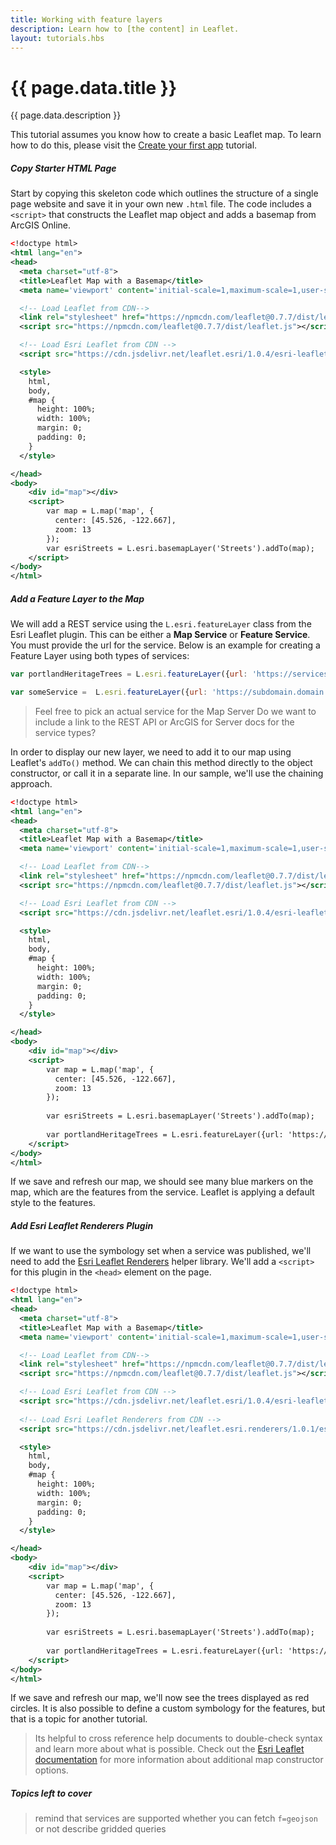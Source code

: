 ```yaml
---
title: Working with feature layers
description: Learn how to [the content] in Leaflet.
layout: tutorials.hbs
---
```


# {{ page.data.title }}

{{ page.data.description }}

This tutorial assumes you know how to create a basic Leaflet map.  To learn how to do this, please visit the [Create your first app](http://esri.github.io/esri-leaflet/tutorials/create-your-first-app.html "Create your first app") tutorial.

##### Copy Starter HTML Page

Start by copying this skeleton code which outlines the structure of a single page website and save it in your own new `.html` file.  The code includes a `<script>` that constructs the Leaflet map object and adds a basemap from ArcGIS Online.

```xml
<!doctype html>
<html lang="en">
<head>
  <meta charset="utf-8">
  <title>Leaflet Map with a Basemap</title>  
  <meta name='viewport' content='initial-scale=1,maximum-scale=1,user-scalable=no' />

  <!-- Load Leaflet from CDN-->
  <link rel="stylesheet" href="https://npmcdn.com/leaflet@0.7.7/dist/leaflet.css" />
  <script src="https://npmcdn.com/leaflet@0.7.7/dist/leaflet.js"></script>

  <!-- Load Esri Leaflet from CDN -->
  <script src="https://cdn.jsdelivr.net/leaflet.esri/1.0.4/esri-leaflet.js"></script>

  <style>
    html,
    body,
    #map {
      height: 100%;
      width: 100%;
      margin: 0;
      padding: 0;
    }
  </style>

</head>
<body>
    <div id="map"></div>
    <script>
        var map = L.map('map', {
          center: [45.526, -122.667],
          zoom: 13
        });
        var esriStreets = L.esri.basemapLayer('Streets').addTo(map);    
    </script>
</body>
</html>
```

##### Add a Feature Layer to the Map

We will add a REST service using the `L.esri.featureLayer` class from the Esri Leaflet plugin.  This can be either a **Map Service** or **Feature Service**.  You must provide the url for the service.  Below is an example for creating a Feature Layer using both types of services:

```JavaScript
var portlandHeritageTrees = L.esri.featureLayer({url: 'https://services.arcgis.com/rOo16HdIMeOBI4Mb/arcgis/rest/services/Heritage_Trees_Portland/FeatureServer/0'});

var someService =  L.esri.featureLayer({url: 'https://subdomain.domain.com/arcgis/rest/services/Name-of-Service/MapServer/0'});
```

> Feel free to pick an actual service for the Map Server
> Do we want to include a link to the REST API or ArcGIS for Server docs for the service types?

In order to display our new layer, we need to add it to our map using Leaflet's `addTo()` method.  We can chain this method directly to the object constructor, or call it in a separate line.  In our sample, we'll use the chaining approach.

```xml
<!doctype html>
<html lang="en">
<head>
  <meta charset="utf-8">
  <title>Leaflet Map with a Basemap</title>  
  <meta name='viewport' content='initial-scale=1,maximum-scale=1,user-scalable=no' />

  <!-- Load Leaflet from CDN-->
  <link rel="stylesheet" href="https://npmcdn.com/leaflet@0.7.7/dist/leaflet.css" />
  <script src="https://npmcdn.com/leaflet@0.7.7/dist/leaflet.js"></script>

  <!-- Load Esri Leaflet from CDN -->
  <script src="https://cdn.jsdelivr.net/leaflet.esri/1.0.4/esri-leaflet.js"></script>

  <style>
    html,
    body,
    #map {
      height: 100%;
      width: 100%;
      margin: 0;
      padding: 0;
    }
  </style>

</head>
<body>
    <div id="map"></div>
    <script>
        var map = L.map('map', {
          center: [45.526, -122.667],
          zoom: 13
        });
        
        var esriStreets = L.esri.basemapLayer('Streets').addTo(map);
        
        var portlandHeritageTrees = L.esri.featureLayer({url: 'https://services.arcgis.com/rOo16HdIMeOBI4Mb/arcgis/rest/services/Heritage_Trees_Portland/FeatureServer/0'}).addTo(map);
    </script>
</body>
</html>
```

If we save and refresh our map, we should see many blue markers on the map, which are the features from the service.  Leaflet is applying a default style to the features.

##### Add Esri Leaflet Renderers Plugin

If we want to use the symbology set when a service was published, we'll need to add the [Esri Leaflet Renderers](https://github.com/Esri/esri-leaflet-renderers "Esri Leaflet Renderers") helper library.  We'll add a `<script>` for this plugin in the `<head>` element on the page.

```xml
<!doctype html>
<html lang="en">
<head>
  <meta charset="utf-8">
  <title>Leaflet Map with a Basemap</title>  
  <meta name='viewport' content='initial-scale=1,maximum-scale=1,user-scalable=no' />

  <!-- Load Leaflet from CDN-->
  <link rel="stylesheet" href="https://npmcdn.com/leaflet@0.7.7/dist/leaflet.css" />
  <script src="https://npmcdn.com/leaflet@0.7.7/dist/leaflet.js"></script>

  <!-- Load Esri Leaflet from CDN -->
  <script src="https://cdn.jsdelivr.net/leaflet.esri/1.0.4/esri-leaflet.js"></script>
  
  <!-- Load Esri Leaflet Renderers from CDN -->
  <script src="https://cdn.jsdelivr.net/leaflet.esri.renderers/1.0.1/esri-leaflet-renderers.js"></script>  

  <style>
    html,
    body,
    #map {
      height: 100%;
      width: 100%;
      margin: 0;
      padding: 0;
    }
  </style>

</head>
<body>
    <div id="map"></div>
    <script>
        var map = L.map('map', {
          center: [45.526, -122.667],
          zoom: 13
        });
        
        var esriStreets = L.esri.basemapLayer('Streets').addTo(map);
        
        var portlandHeritageTrees = L.esri.featureLayer({url: 'https://services.arcgis.com/rOo16HdIMeOBI4Mb/arcgis/rest/services/Heritage_Trees_Portland/FeatureServer/0'}).addTo(map);
    </script>
</body>
</html>
```

If we save and refresh our map, we'll now see the trees displayed as red circles.  It is also possible to define a custom symbology for the features, but that is a topic for another tutorial.



> Its helpful to cross reference help documents to double-check syntax and learn more about what is possible.  Check out the [Esri Leaflet documentation](http://esri.github.io/esri-leaflet/api-reference/layers/feature-layer.html "Esri Feature Layer") for more information about additional map constructor options.

##### Topics left to cover

> remind that services are supported whether you can fetch `f=geojson` or not
> describe gridded queries